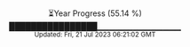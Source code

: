 <p align="center">
⏳Year Progress (55.14 %) <br>
████████████████▁▁▁▁▁▁▁▁▁▁▁▁▁▁ <br>
<sub>Updated: Fri, 21 Jul 2023 06:21:02 GMT</sub>
</p>

